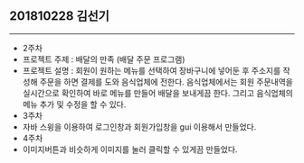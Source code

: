 ## 201810228 김선기

___
- 2주차
- 프로젝트 주제 :  배달의 만족 (배달 주문 프로그램)
- 프로젝트 설명 :  회원이 원하는 메뉴를 선택하여 장바구니에 넣어둔 후 주소지를 작성해 주문을 하면 결제를 도와 음식업체에 전한다. 음식업체에서는 회원 주문내역을 실시간으로 확인하여 바로 메뉴를 만들어 배달을 보내게끔 한다. 그리고 음식업체의 메뉴 추가 및 수정을 할 수 있다.
- 3주차
- 자바 스윙을 이용하여 로그인창과 회원가입창을 gui 이용해서 만들었다.
- 4주차
- 이미지버튼과 비슷하게 이미지를 눌러 클릭할 수 있게끔 만들었다.
